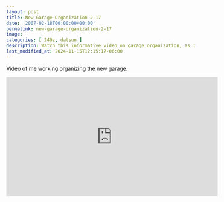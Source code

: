 ```yaml
---
layout: post
title: New Garage Organization 2-17
date: '2007-02-18T00:00:00+00:00'
permalink: new-garage-organization-2-17
image: 
categories: [ 240z, datsun ]
description: Watch this informative video on garage organization, as I share practical tips while tackling my new garage.
last_modified_at: 2024-11-15T12:15:17-06:00
---
```


Video of me working organizing the new garage. 

<iframe width="560" height="315" src="https://www.youtube.com/embed/iRMes1B9v6g?si=Jx7YJ21ZmpdR5tpu" title="YouTube video player" frameborder="0" allow="accelerometer; autoplay; clipboard-write; encrypted-media; gyroscope; picture-in-picture; web-share" referrerpolicy="strict-origin-when-cross-origin" allowfullscreen></iframe>



